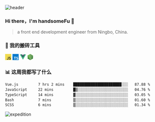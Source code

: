![header](https://raw.githubusercontent.com/fzq1998/fzq1998/master/header.png)

### Hi there，I'm handsomeFu 👋

> a front end development engineer from Ningbo, China.

### 🔧 我的搬砖工具
<code><img height="20" src="https://raw.githubusercontent.com/github/explore/80688e429a7d4ef2fca1e82350fe8e3517d3494d/topics/javascript/javascript.png" alt="javascript"></code>
<code><img height="20" src="https://raw.githubusercontent.com/github/explore/80688e429a7d4ef2fca1e82350fe8e3517d3494d/topics/typescript/typescript.png" alt="typescript"></code>
<code><img height="20" src="https://raw.githubusercontent.com/github/explore/80688e429a7d4ef2fca1e82350fe8e3517d3494d/topics/vue/vue.png" alt="vue"></code>
<code><img height="20" src="https://raw.githubusercontent.com/github/explore/80688e429a7d4ef2fca1e82350fe8e3517d3494d/topics/nodejs/nodejs.png" alt="nodejs"></code>



### 📊 这周我都写了什么
<!--START_SECTION:waka-->

```txt
Vue.js         7 hrs 2 mins    ██████████████████████░░░   87.88 %
JavaScript     22 mins         █▒░░░░░░░░░░░░░░░░░░░░░░░   04.76 %
TypeScript     14 mins         ▓░░░░░░░░░░░░░░░░░░░░░░░░   03.05 %
Bash           7 mins          ▒░░░░░░░░░░░░░░░░░░░░░░░░   01.60 %
SCSS           6 mins          ▒░░░░░░░░░░░░░░░░░░░░░░░░   01.34 %
```

<!--END_SECTION:waka-->


![expedition](https://raw.githubusercontent.com/fzq1998/fzq1998/master/expedition.gif)

